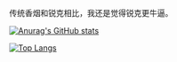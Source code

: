 传统香烟和锐克相比，我还是觉得锐克更牛逼。

[![Anurag's GitHub stats](https://github-readme-stats.vercel.app/api?username=Nightre)](https://github.com/anuraghazra/github-readme-stats)

[![Top Langs](https://github-readme-stats.vercel.app/api/top-langs/?username=Nightre)](https://github.com/Christmas/github-readme-stats)
